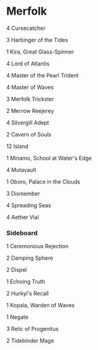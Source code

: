 # Merfolk

4 Cursecatcher

3 Harbinger of the Tides

1 Kira, Great Glass-Spinner

4 Lord of Atlantis

4 Master of the Pearl Trident

4 Master of Waves

3 Merfolk Trickster

2 Merrow Reejerey

4 Silvergill Adept

2 Cavern of Souls

12 Island

1 Minamo, School at Water's Edge

4 Mutavault

1 Oboro, Palace in the Clouds

3 Dismember

4 Spreading Seas

4 Aether Vial

### Sideboard

1 Ceremonious Rejection

2 Damping Sphere

2 Dispel

1 Echoing Truth

2 Hurkyl's Recall

1 Kopala, Warden of Waves

1 Negate

3 Relic of Progenitus

2 Tidebinder Mage
